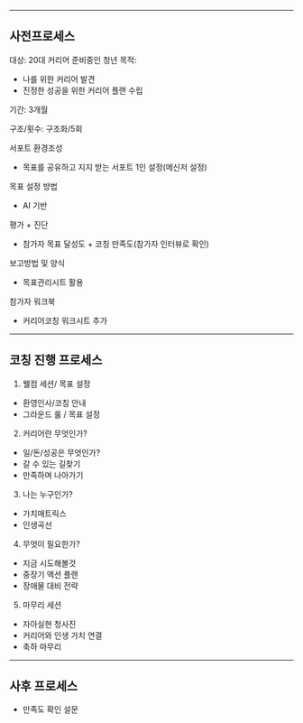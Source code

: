 --------------------------------------------------
사전프로세스
--------------------------------------------------
대상: 20대 커리어 준비중인 청년
목적: 
- 나를 위한 커리어 발견
- 진정한 성공을 위한 커리어 플랜 수립

기간: 3개월

구조/횟수: 구조화/5회

서포트 환경조성
- 목표를 공유하고 지지 받는 서포트 1인 설정(메신저 설정)

목표 설정 방법
- AI 기반

평가 + 진단
- 참가자 목표 달성도 + 코칭 만족도(참가자 인터뷰로 확인)

보고방법 및 양식
- 목표관리시트 활용

참가자 워크북
- 커리어코칭 워크시트 추가

--------------------------------------------------
코칭 진행 프로세스
--------------------------------------------------

1. 웰컴 세션/ 목표 설정
- 환영인사/코칭 안내
- 그라운드 룰 / 목표 설정

2. 커리어란 무엇인가?
- 일/돈/성공은 무엇인가?
- 갈 수 있는 길찾기
- 만족하며 나아가기

3. 나는 누구인가?
- 가치매트릭스
- 인생곡선

4. 무엇이 필요한가?
- 지금 시도해볼것
- 중장기 액션 플랜
- 장애물 대비 전략

5. 마무리 세션
- 자아실현 청사진
- 커리어와 인생 가치 연결
- 축하 마무리
--------------------------------------------------
사후 프로세스
--------------------------------------------------
- 만족도 확인 설문


